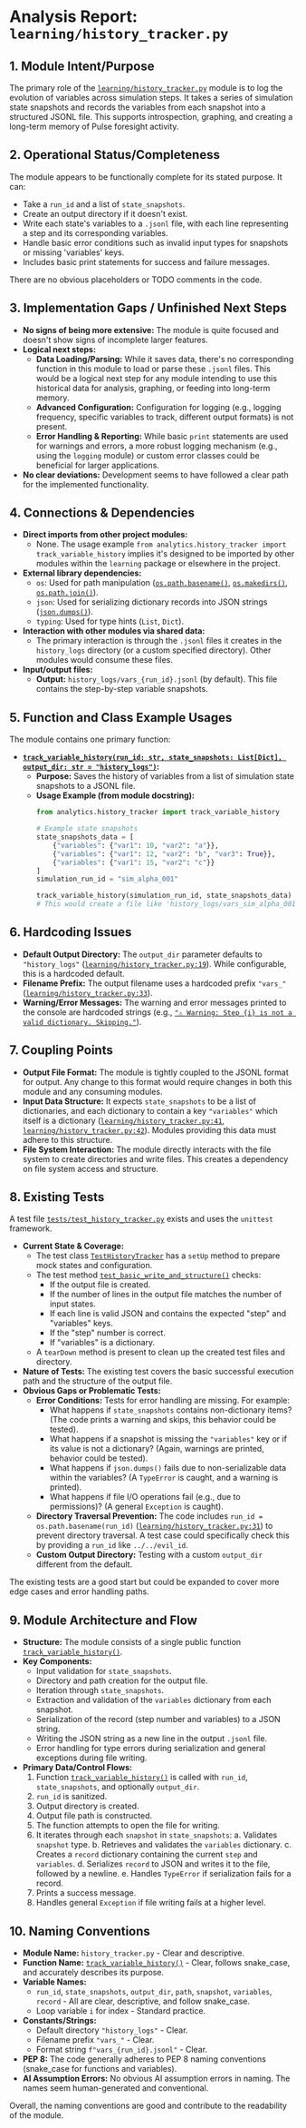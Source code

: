 # Analysis Report: `learning/history_tracker.py`

## 1. Module Intent/Purpose

The primary role of the [`learning/history_tracker.py`](learning/history_tracker.py:1) module is to log the evolution of variables across simulation steps. It takes a series of simulation state snapshots and records the variables from each snapshot into a structured JSONL file. This supports introspection, graphing, and creating a long-term memory of Pulse foresight activity.

## 2. Operational Status/Completeness

The module appears to be functionally complete for its stated purpose. It can:
*   Take a `run_id` and a list of `state_snapshots`.
*   Create an output directory if it doesn't exist.
*   Write each state's variables to a `.jsonl` file, with each line representing a step and its corresponding variables.
*   Handle basic error conditions such as invalid input types for snapshots or missing 'variables' keys.
*   Includes basic print statements for success and failure messages.

There are no obvious placeholders or TODO comments in the code.

## 3. Implementation Gaps / Unfinished Next Steps

*   **No signs of being more extensive:** The module is quite focused and doesn't show signs of incomplete larger features.
*   **Logical next steps:**
    *   **Data Loading/Parsing:** While it saves data, there's no corresponding function in this module to load or parse these `.jsonl` files. This would be a logical next step for any module intending to use this historical data for analysis, graphing, or feeding into long-term memory.
    *   **Advanced Configuration:** Configuration for logging (e.g., logging frequency, specific variables to track, different output formats) is not present.
    *   **Error Handling & Reporting:** While basic `print` statements are used for warnings and errors, a more robust logging mechanism (e.g., using the `logging` module) or custom error classes could be beneficial for larger applications.
*   **No clear deviations:** Development seems to have followed a clear path for the implemented functionality.

## 4. Connections & Dependencies

*   **Direct imports from other project modules:**
    *   None. The usage example `from analytics.history_tracker import track_variable_history` implies it's designed to be imported by other modules within the `learning` package or elsewhere in the project.
*   **External library dependencies:**
    *   `os`: Used for path manipulation ([`os.path.basename()`](learning/history_tracker.py:31), [`os.makedirs()`](learning/history_tracker.py:32), [`os.path.join()`](learning/history_tracker.py:33)).
    *   `json`: Used for serializing dictionary records into JSON strings ([`json.dumps()`](learning/history_tracker.py:50)).
    *   `typing`: Used for type hints (`List`, `Dict`).
*   **Interaction with other modules via shared data:**
    *   The primary interaction is through the `.jsonl` files it creates in the `history_logs` directory (or a custom specified directory). Other modules would consume these files.
*   **Input/output files:**
    *   **Output:** `history_logs/vars_{run_id}.jsonl` (by default). This file contains the step-by-step variable snapshots.

## 5. Function and Class Example Usages

The module contains one primary function:

*   **[`track_variable_history(run_id: str, state_snapshots: List[Dict], output_dir: str = "history_logs")`](learning/history_tracker.py:19):**
    *   **Purpose:** Saves the history of variables from a list of simulation state snapshots to a JSONL file.
    *   **Usage Example (from module docstring):**
        ```python
        from analytics.history_tracker import track_variable_history
        
        # Example state snapshots
        state_snapshots_data = [
            {"variables": {"var1": 10, "var2": "a"}},
            {"variables": {"var1": 12, "var2": "b", "var3": True}},
            {"variables": {"var1": 15, "var2": "c"}}
        ]
        simulation_run_id = "sim_alpha_001"
        
        track_variable_history(simulation_run_id, state_snapshots_data)
        # This would create a file like 'history_logs/vars_sim_alpha_001.jsonl'
        ```

## 6. Hardcoding Issues

*   **Default Output Directory:** The `output_dir` parameter defaults to `"history_logs"` ([`learning/history_tracker.py:19`](learning/history_tracker.py:19)). While configurable, this is a hardcoded default.
*   **Filename Prefix:** The output filename uses a hardcoded prefix `"vars_"` ([`learning/history_tracker.py:33`](learning/history_tracker.py:33)).
*   **Warning/Error Messages:** The warning and error messages printed to the console are hardcoded strings (e.g., [`"⚠️ Warning: Step {i} is not a valid dictionary. Skipping."`](learning/history_tracker.py:39)).

## 7. Coupling Points

*   **Output File Format:** The module is tightly coupled to the JSONL format for output. Any change to this format would require changes in both this module and any consuming modules.
*   **Input Data Structure:** It expects `state_snapshots` to be a list of dictionaries, and each dictionary to contain a key `"variables"` which itself is a dictionary ([`learning/history_tracker.py:41`](learning/history_tracker.py:41), [`learning/history_tracker.py:42`](learning/history_tracker.py:42)). Modules providing this data must adhere to this structure.
*   **File System Interaction:** The module directly interacts with the file system to create directories and write files. This creates a dependency on file system access and structure.

## 8. Existing Tests

A test file [`tests/test_history_tracker.py`](tests/test_history_tracker.py:1) exists and uses the `unittest` framework.

*   **Current State & Coverage:**
    *   The test class [`TestHistoryTracker`](tests/test_history_tracker.py:8) has a `setUp` method to prepare mock states and configuration.
    *   The test method [`test_basic_write_and_structure()`](tests/test_history_tracker.py:18) checks:
        *   If the output file is created.
        *   If the number of lines in the output file matches the number of input states.
        *   If each line is valid JSON and contains the expected "step" and "variables" keys.
        *   If the "step" number is correct.
        *   If "variables" is a dictionary.
    *   A `tearDown` method is present to clean up the created test files and directory.
*   **Nature of Tests:** The existing test covers the basic successful execution path and the structure of the output file.
*   **Obvious Gaps or Problematic Tests:**
    *   **Error Conditions:** Tests for error handling are missing. For example:
        *   What happens if `state_snapshots` contains non-dictionary items? (The code prints a warning and skips, this behavior could be tested).
        *   What happens if a snapshot is missing the `"variables"` key or if its value is not a dictionary? (Again, warnings are printed, behavior could be tested).
        *   What happens if `json.dumps()` fails due to non-serializable data within the variables? (A `TypeError` is caught, and a warning is printed).
        *   What happens if file I/O operations fail (e.g., due to permissions)? (A general `Exception` is caught).
    *   **Directory Traversal Prevention:** The code includes `run_id = os.path.basename(run_id)` ([`learning/history_tracker.py:31`](learning/history_tracker.py:31)) to prevent directory traversal. A test case could specifically check this by providing a `run_id` like `../../evil_id`.
    *   **Custom Output Directory:** Testing with a custom `output_dir` different from the default.

The existing tests are a good start but could be expanded to cover more edge cases and error handling paths.

## 9. Module Architecture and Flow

*   **Structure:** The module consists of a single public function [`track_variable_history()`](learning/history_tracker.py:19).
*   **Key Components:**
    *   Input validation for `state_snapshots`.
    *   Directory and path creation for the output file.
    *   Iteration through `state_snapshots`.
    *   Extraction and validation of the `variables` dictionary from each snapshot.
    *   Serialization of the record (step number and variables) to a JSON string.
    *   Writing the JSON string as a new line in the output `.jsonl` file.
    *   Error handling for type errors during serialization and general exceptions during file writing.
*   **Primary Data/Control Flows:**
    1.  Function [`track_variable_history()`](learning/history_tracker.py:19) is called with `run_id`, `state_snapshots`, and optionally `output_dir`.
    2.  `run_id` is sanitized.
    3.  Output directory is created.
    4.  Output file path is constructed.
    5.  The function attempts to open the file for writing.
    6.  It iterates through each `snapshot` in `state_snapshots`:
        a.  Validates `snapshot` type.
        b.  Retrieves and validates the `variables` dictionary.
        c.  Creates a `record` dictionary containing the current `step` and `variables`.
        d.  Serializes `record` to JSON and writes it to the file, followed by a newline.
        e.  Handles `TypeError` if serialization fails for a record.
    7.  Prints a success message.
    8.  Handles general `Exception` if file writing fails at a higher level.

## 10. Naming Conventions

*   **Module Name:** `history_tracker.py` - Clear and descriptive.
*   **Function Name:** [`track_variable_history()`](learning/history_tracker.py:19) - Clear, follows snake_case, and accurately describes its purpose.
*   **Variable Names:**
    *   `run_id`, `state_snapshots`, `output_dir`, `path`, `snapshot`, `variables`, `record` - All are clear, descriptive, and follow snake_case.
    *   Loop variable `i` for index - Standard practice.
*   **Constants/Strings:**
    *   Default directory `"history_logs"` - Clear.
    *   Filename prefix `"vars_"` - Clear.
    *   Format string `f"vars_{run_id}.jsonl"` - Clear.
*   **PEP 8:** The code generally adheres to PEP 8 naming conventions (snake_case for functions and variables).
*   **AI Assumption Errors:** No obvious AI assumption errors in naming. The names seem human-generated and conventional.

Overall, the naming conventions are good and contribute to the readability of the module.